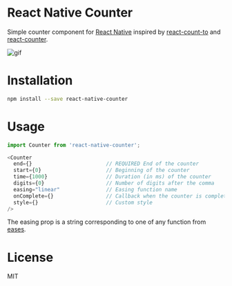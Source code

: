 React Native Counter
====================

Simple counter component for [React Native](http://facebook.github.io/react-native/)
inspired by [react-count-to](https://github.com/MicheleBertoli/react-count-to)
and [react-counter](https://github.com/saebekassebil/react-counter).

![gif](http://i.giphy.com/l4Jz4MOLaWYU61Oso.gif)

# Installation

```bash
npm install --save react-native-counter
```

# Usage

```javascript
import Counter from 'react-native-counter';

<Counter
  end={}                        // REQUIRED End of the counter
  start={0}                     // Beginning of the counter
  time={1000}                   // Duration (in ms) of the counter
  digits={0}                    // Number of digits after the comma
  easing="linear"               // Easing function name
  onComplete={}                 // Callback when the counter is completed
  style={}                      // Custom style
/>
```

The easing prop is a string corresponding to one of any function from [eases](https://github.com/mattdesl/eases).

# License

MIT
